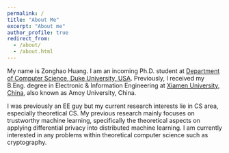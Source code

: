 ```yaml
---
permalink: /
title: "About Me"
excerpt: "About me"
author_profile: true
redirect_from: 
  - /about/
  - /about.html
---
```


My name is Zonghao Huang. I am an incoming Ph.D. student at [Department of Computer Science, Duke University, USA](https://www.cs.duke.edu/). Previously, I received my B.Eng. degree in Electronic & Information Engineering at [Xiamen University, China](https://en.xmu.edu.cn/), also known as Amoy University, China.

I was previously an EE guy but my current research interests lie in CS area, especially theoretical CS. My previous research mainly focuses on trustworthy machine learning, specifically the theoretical aspects on applying differential privacy into distributed machine learning. I am currently interested in any problems within theoretical computer science such as cryptography.
